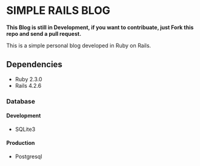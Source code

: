 # SIMPLE RAILS BLOG

**This Blog is still in Development, if you want to contribuate, just Fork this repo and send a pull request.**

This is a simple personal blog developed in Ruby on Rails.

## Dependencies

* Ruby 2.3.0
* Rails 4.2.6


### Database

#### Development
* SQLite3

#### Production
* Postgresql
